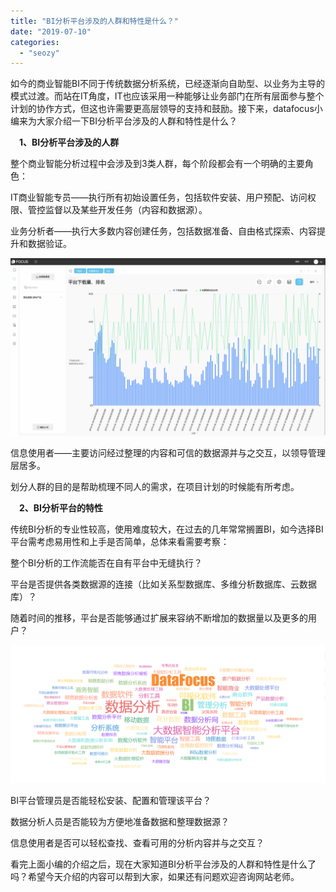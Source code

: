 ```yaml
---
title: "BI分析平台涉及的人群和特性是什么？"
date: "2019-07-10"
categories: 
  - "seozy"
---
```


如今的商业智能BI不同于传统数据分析系统，已经逐渐向自助型、以业务为主导的模式过渡。而站在IT角度，IT也应该采用一种能够让业务部门在所有层面参与整个计划的协作方式，但这也许需要更高层领导的支持和鼓励。接下来，datafocus小编来为大家介绍一下BI分析平台涉及的人群和特性是什么？

　**1、BI分析平台涉及的人群**

整个商业智能分析过程中会涉及到3类人群，每个阶段都会有一个明确的主要角色：

IT商业智能专员——执行所有初始设置任务，包括软件安装、用户预配、访问权限、管控监督以及某些开发任务（内容和数据源）。

业务分析者——执行大多数内容创建任务，包括数据准备、自由格式探索、内容提升和数据验证。

![](images/word-image-135.png)

信息使用者——主要访问经过整理的内容和可信的数据源并与之交互，以领导管理层居多。

划分人群的目的是帮助梳理不同人的需求，在项目计划的时候能有所考虑。

　**2、BI分析平台的特性**

传统BI分析的专业性较高，使用难度较大，在过去的几年常常搁置BI，如今选择BI平台需考虑易用性和上手是否简单，总体来看需要考察：

整个BI分析的工作流能否在自有平台中无缝执行？

平台是否提供各类数据源的连接（比如关系型数据库、多维分析数据库、云数据库）？

随着时间的推移，平台是否能够通过扩展来容纳不断增加的数据量以及更多的用户？

![](images/word-image-145.png)

BI平台管理员是否能轻松安装、配置和管理该平台？

数据分析人员是否能较为方便地准备数据和整理数据源？

信息使用者是否可以轻松查找、查看可用的分析内容并与之交互？

看完上面小编的介绍之后，现在大家知道BI分析平台涉及的人群和特性是什么了吗？希望今天介绍的内容可以帮到大家，如果还有问题欢迎咨询网站老师。
